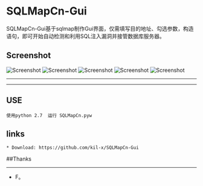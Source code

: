 # SQLMapCn-Gui


SQLMapCn-Gui基于sqlmap制作Gui界面，仅需填写目的地址、勾选参数，构造语句，即可开始自动检测和利用SQL注入漏洞并接管数据库服务器。


Screenshot
----

![Screenshot](https://github.com/kil-x/SQLMapCn-Gui/blob/master/images/1.png)
![Screenshot](https://github.com/kil-x/SQLMapCn-Gui/blob/master/images/2.png)
![Screenshot](https://github.com/kil-x/SQLMapCn-Gui/blob/master/images/3.png)
![Screenshot](https://github.com/kil-x/SQLMapCn-Gui/blob/master/images/4.png)
![Screenshot](https://github.com/kil-x/SQLMapCn-Gui/blob/master/images/5.png)

----
----

USE
----
  ```
使用python 2.7  运行 SQLMapCn.pyw
  ```

links
----
  ```
* Download: https://github.com/kil-x/SQLMapCn-Gui
  ```



##Thanks

----
* F。
